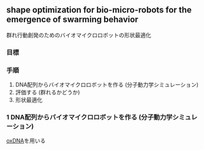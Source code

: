 ## shape optimization for bio-micro-robots for the emergence of swarming behavior
群れ行動創発のためのバイオマイクロロボットの形状最適化

### 目標
### 手順
1. DNA配列からバイオマイクロロボットを作る (分子動力学シミュレーション)
2. 評価する (群れるかどうか)
3. 形状最適化

### 1 DNA配列からバイオマイクロロボットを作る (分子動力学シミュレーション)
[oxDNA](https://dna.physics.ox.ac.uk/index.php/Main_Page)を用いる
